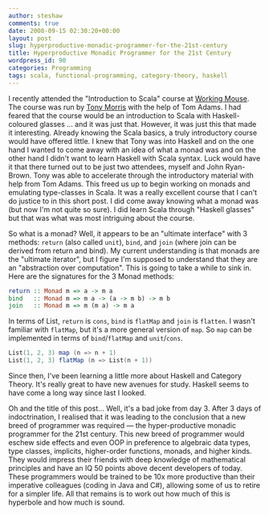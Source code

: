 ```yaml
---
author: steshaw
comments: true
date: 2008-09-15 02:30:20+00:00
layout: post
slug: hyperproductive-monadic-programmer-for-the-21st-century
title: Hyperproductive Monadic Programmer for the 21st Century
wordpress_id: 90
categories: Programming
tags: scala, functional-programming, category-theory, haskell
---
```


I recently attended the "Introduction to Scala" course at [Working
Mouse](http://workingmouse.com/). The course was run by [Tony
Morris](http://tmorris.net/) with the help of Tom Adams.  I had feared that
the course would be an introduction to Scala with Haskell-coloured glasses
... and it was just that. However, it was just this that made it
interesting. Already knowing the Scala basics, a truly introductory course
would have offered little. I knew that Tony was into Haskell and on the one
hand I wanted to come away with an idea of what a monad was and on the other
hand I didn't want to learn Haskell with Scala syntax. Luck would have it
that there turned out to be just two attendees, myself and John Ryan-Brown.
Tony was able to accelerate through the introductory material with help from
Tom Adams. This freed us up to begin working on monads and emulating
type-classes in Scala. It was a really excellent course that I can't do
justice to in this short post. I did come away knowing what a monad was (but
now I'm not quite so sure). I did learn Scala through "Haskell glasses" but
that was what was most intriguing about the course.

So what is a monad? Well, it appears to be an "ultimate interface" with 3
methods: `return` (also called `unit`), `bind`, and `join` (where join can
be derived from return and bind). My current understanding is that monads
are the "ultimate iterator", but I figure I'm supposed to understand that
they are an "abstraction over computation". This is going to take a while to
sink in. Here are the signatures for the 3 Monad methods:

``` haskell
return :: Monad m => a -> m a
bind   :: Monad m => m a -> (a -> m b) -> m b
join   :: Monad m => m (m a) -> m a
```

In terms of List, `return` is `cons`, `bind` is `flatMap` and `join` is
`flatten`. I wasn't familiar with `flatMap`, but it's a more general version
of `map`. So `map` can be implemented in terms of `bind`/`flatMap` and
`unit`/`cons`.

``` scala
List(1, 2, 3) map (n => n + 1)
List(1, 2, 3) flatMap (n => List(n + 1))
```

Since then, I've been learning a little more about Haskell and Category
Theory. It's really great to have new avenues for study. Haskell seems to
have come a long way since last I looked.

Oh and the title of this post... Well, it's a bad joke from day 3.
After 3 days of indoctrination, I realised that it was leading to the
conclusion that a new breed of programmer was required — the
hyper-productive monadic programmer for the 21st century. This new breed of
programmer would eschew side effects and even OOP in preference to algebraic
data types, type classes, implicits, higher-order functions, monads, and
higher kinds. They would impress their friends with deep knowledge of
mathematical principles and have an IQ 50 points above decent developers of
today. These programmers would be trained to be 10x more productive than
their imperative colleagues (coding in Java and C#), allowing some of us to
retire for a simpler life. All that remains is to work out how much of this
is hyperbole and how much is sound.
